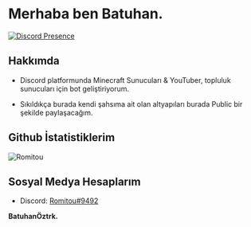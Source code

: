 
# Merhaba ben Batuhan.
[![Discord Presence](https://lanyard-profile-readme.vercel.app/api/808735393478082583)](https://discord.com/users/808735393478082583)
## Hakkımda
- Discord platformunda Minecraft Sunucuları & YouTuber, topluluk sunucuları için bot geliştiriyorum.

- Sıkıldıkça burada kendi şahsıma ait olan altyapıları burada Public bir şekilde paylaşacağım.

## Github İstatistiklerim
![Romitou](https://github-readme-stats.vercel.app/api?username=romitou0&show_icons=true&count_private=true&theme=react&hide_border=true&bg_color=0D1117)

## Sosyal Medya Hesaplarım
- Discord: [Romitou#9492](https://discord.com/users/808735393478082583)




<b>BatuhanÖztrk.</b>
